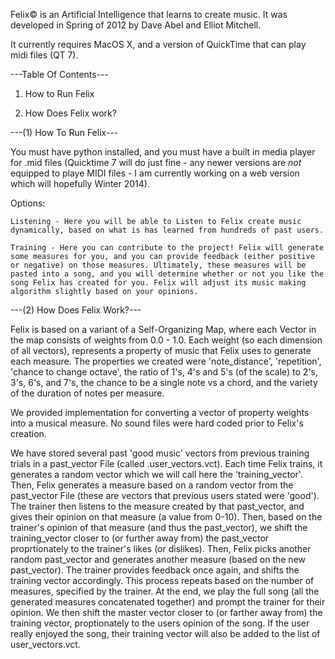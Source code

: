 Felix© is an Artificial Intelligence that learns to create music. It was developed in Spring of 2012 by Dave Abel and Elliot Mitchell.

It currently requires MacOS X, and a version of QuickTime that can play midi files (QT 7).

---Table Of Contents---

1. How to Run Felix

2. How Does Felix work?


---(1) How To Run Felix---

You must have python installed, and you must have a built in media player for .mid files (Quicktime 7 will do just fine - any newer versions are *not* equipped to playe MIDI files - I am currently working on a web version which will hopefully Winter 2014).

Options:

	Listening - Here you will be able to Listen to Felix create music dynamically, based on what is has learned from hundreds of past users.

	Training - Here you can contribute to the project! Felix will generate some measures for you, and you can provide feedback (either positive or negative) on those measures. Ultimately, these measures will be pasted into a song, and you will determine whether or not you like the song Felix has created for you. Felix will adjust its music making algorithm slightly based on your opinions.


---(2) How Does Felix Work?---

Felix is based on a variant of a Self-Organizing Map, where each Vector in the map consists of weights from 0.0 - 1.0. Each weight (so each dimension of all vectors), represents a property of music that Felix uses to generate each measure. The properties we created were 'note_distance', 'repetition', 'chance to change octave', the ratio of 1's, 4's and 5's (of the scale) to 2's, 3's, 6's, and 7's, the chance to be a single note vs a chord, and the variety of the duration of notes per measure.

We provided implementation for converting a vector of property weights into a musical measure. No sound files were hard coded prior to Felix's creation.

We have stored several past 'good music' vectors from previous training trials in a past_vector File (called .user_vectors.vct). Each time Felix trains, it generates a random vector which we will call here the 'training_vector'. Then, Felix generates a measure based on a random vector from the past_vector File (these are vectors that previous users stated were 'good'). The trainer then listens to the measure created by that past_vector, and gives their opinion on that measure (a value from 0-10). Then, based on the trainer's opinion of that measure (and thus the past_vector), we shift the training_vector closer to (or further away from) the past_vector proprtionately to the trainer's likes (or dislikes). Then, Felix picks another random past_vector and generates another measure (based on the new past_vector). The trainer provides feedback once again, and shifts the training vector accordingly. This process repeats based on the number of measures, specified by the trainer. At the end, we play the full song (all the generated measures concatenated together) and prompt the trainer for their opinion. We then shift the master vector closer to (or farther away from) the training vector, proptionately to the users opinion of the song. If the user really enjoyed the song, their training vector will also be added to the list of user_vectors.vct.

